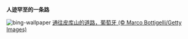 
**人迹罕至的一条路**

![bing-wallpaper](https://www.bing.com/th?id=OHR.PicoVolcano_ZH-CN6865997792_1920x1080.jpg)
[通往皮库山的道路，葡萄牙 (© Marco Bottigelli/Getty Images)](https://www.bing.com/search?q=%E7%9A%AE%E5%BA%93%E5%B1%B1&amp;form=hpcapt&amp;mkt=zh-cn)
  